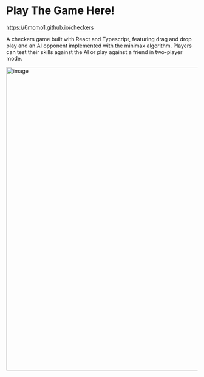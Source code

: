 # Play The Game Here!
https://6momo1.github.io/checkers

A checkers game built with React and Typescript, featuring drag and drop play and an AI opponent implemented with the minimax algorithm. Players can test their skills against the AI or play against a friend in two-player mode.

<img width="800" alt="image" src="https://user-images.githubusercontent.com/64671485/209217543-dc25c43b-aed4-4484-b82d-15861662a897.png">


